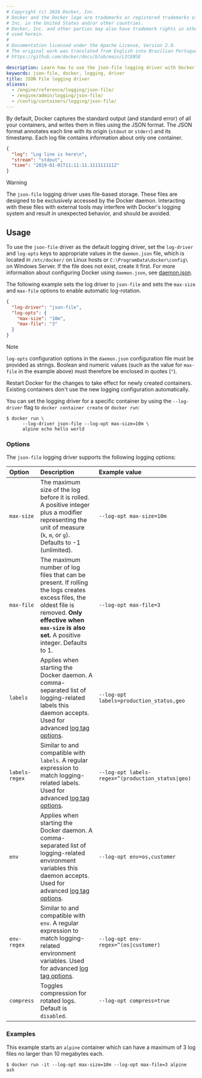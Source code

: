 ```yaml
---
# Copyright (c) 2016 Docker, Inc.
# Docker and the Docker logo are trademarks or registered trademarks of Docker,
# Inc. in the United States and/or other countries.
# Docker, Inc. and other parties may also have trademark rights in other terms
# used herein.
#
# Documentation licensed under the Apache License, Version 2.0.
# The original work was translated from English into Brazilian Portuguese.
# https://github.com/docker/docs/blob/main/LICENSE

description: Learn how to use the json-file logging driver with Docker Engine
keywords: json-file, docker, logging, driver
title: JSON File logging driver
aliases:
  - /engine/reference/logging/json-file/
  - /engine/admin/logging/json-file/
  - /config/containers/logging/json-file/
---
```

By default, Docker captures the standard output (and standard error) of all your containers,
and writes them in files using the JSON format. The JSON format annotates each line with its
origin (`stdout` or `stderr`) and its timestamp. Each log file contains information about
only one container.

```json
{
  "log": "Log line is here\n",
  "stream": "stdout",
  "time": "2019-01-01T11:11:11.111111111Z"
}
```

> [!WARNING]
>
> The `json-file` logging driver uses file-based storage. These files are designed
> to be exclusively accessed by the Docker daemon. Interacting with these files
> with external tools may interfere with Docker's logging system and result in
> unexpected behavior, and should be avoided.

## Usage

To use the `json-file` driver as the default logging driver, set the `log-driver`
and `log-opts` keys to appropriate values in the `daemon.json` file, which is
located in `/etc/docker/` on Linux hosts or
`C:\ProgramData\docker\config\` on Windows Server. If the file does not exist, create it first. For more information about
configuring Docker using `daemon.json`, see
[daemon.json](/reference/cli/dockerd.md#daemon-configuration-file).

The following example sets the log driver to `json-file` and sets the `max-size`
and `max-file` options to enable automatic log-rotation.

```json
{
  "log-driver": "json-file",
  "log-opts": {
    "max-size": "10m",
    "max-file": "3"
  }
}
```

> [!NOTE]
>
> `log-opts` configuration options in the `daemon.json` configuration file must
> be provided as strings. Boolean and numeric values (such as the value for
> `max-file` in the example above) must therefore be enclosed in quotes (`"`).

Restart Docker for the changes to take effect for newly created containers.
Existing containers don't use the new logging configuration automatically.

You can set the logging driver for a specific container by using the
`--log-driver` flag to `docker container create` or `docker run`:

```console
$ docker run \
      --log-driver json-file --log-opt max-size=10m \
      alpine echo hello world
```

### Options

The `json-file` logging driver supports the following logging options:

| Option         | Description                                                                                                                                                                                                   | Example value                                      |
| :------------- | :------------------------------------------------------------------------------------------------------------------------------------------------------------------------------------------------------------ | :------------------------------------------------- |
| `max-size`     | The maximum size of the log before it is rolled. A positive integer plus a modifier representing the unit of measure (`k`, `m`, or `g`). Defaults to -1 (unlimited).                                          | `--log-opt max-size=10m`                           |
| `max-file`     | The maximum number of log files that can be present. If rolling the logs creates excess files, the oldest file is removed. **Only effective when `max-size` is also set.** A positive integer. Defaults to 1. | `--log-opt max-file=3`                             |
| `labels`       | Applies when starting the Docker daemon. A comma-separated list of logging-related labels this daemon accepts. Used for advanced [log tag options](log_tags.md).                                              | `--log-opt labels=production_status,geo`           |
| `labels-regex` | Similar to and compatible with `labels`. A regular expression to match logging-related labels. Used for advanced [log tag options](log_tags.md).                                                              | `--log-opt labels-regex=^(production_status\|geo)` |
| `env`          | Applies when starting the Docker daemon. A comma-separated list of logging-related environment variables this daemon accepts. Used for advanced [log tag options](log_tags.md).                               | `--log-opt env=os,customer`                        |
| `env-regex`    | Similar to and compatible with `env`. A regular expression to match logging-related environment variables. Used for advanced [log tag options](log_tags.md).                                                  | `--log-opt env-regex=^(os\|customer)`              |
| `compress`     | Toggles compression for rotated logs. Default is `disabled`.                                                                                                                                                  | `--log-opt compress=true`                          |

### Examples

This example starts an `alpine` container which can have a maximum of 3 log
files no larger than 10 megabytes each.

```console
$ docker run -it --log-opt max-size=10m --log-opt max-file=3 alpine ash
```

